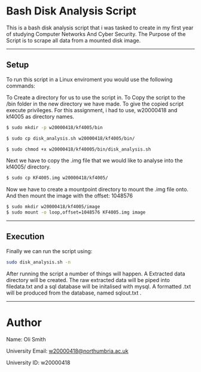# Bash Disk Analysis Script
This is a bash disk analysis script that i was tasked to create in my first year of studying Computer Networks And Cyber Security. The Purpose of the Script is to scrape all data from a mounted disk image. 

---
## Setup
To run this script in a Linux enviroment you would use the following commands:

To Create a directory for us to use the script in. To Copy the script to the /bin folder in the new directory we have made. To give the copied script execute privileges. For this assignment, i had to use, w20000418 and kf4005 as directory names. 
```sh 
$ sudo mkdir -p w20000418/kf4005/bin 

$ sudo cp disk_analysis.sh w20000418/kf4005/bin/

$ sudo chmod +x w20000418/kf40005/bin/disk_analysis.sh
```
Next we have to copy the .img file that we would like to  analyse into the kf4005/ directory. 
```sh 
$ sudo cp KF4005.img w20000418/kf4005/
```
Now we have to create a mountpoint directory to mount the .img file onto. And then mount the image with the offset: 1048576
```sh 
$ sudo mkdir w20000418/kf4005/image
$ sudo mount -o loop,offset=1048576 KF4005.img image
```
---

## Execution

Finally we can run the script using:

```sh 
sudo disk_analysis.sh -n
```
After running the script a number of things will happen. A Extracted data directory will be created. The raw extracted data will be piped into filedata.txt and a sql database will be initalised with mysql. A formatted .txt will be produced from the database, named sqlout.txt .

---
# Author
Name: Oli Smith

University Email: w20000418@northumbria.ac.uk

University ID: w20000418